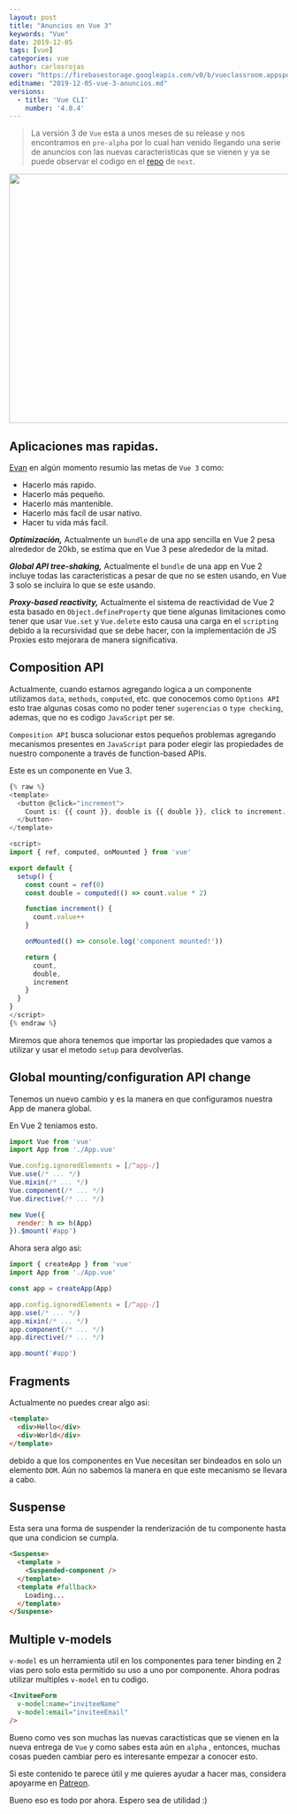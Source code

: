 ```yaml
---
layout: post
title: "Anuncios en Vue 3"
keywords: "Vue"
date: 2019-12-05
tags: [vue]
categories: vue
author: carlosrojas
cover: "https://firebasestorage.googleapis.com/v0/b/vueclassroom.appspot.com/o/2019-12-05-vue-3-anuncios%2Fcover.png?alt=media&token=a505fb90-d2f8-4b68-be6d-f43cc5b6cc2c"
editname: "2019-12-05-vue-3-anuncios.md"
versions:
  - title: 'Vue CLI'
    number: '4.0.4'
---
```


> La versión 3 de `Vue` esta a unos meses de su release y nos encontramos en `pre-alpha` por lo cual han venido llegando una serie de anuncios con las nuevas caracteristicas que se vienen y ya se puede observar el codigo en el [repo](https://github.com/vuejs/vue-next) de `next`.

<!--summary-->

<img width="810" height="450" class="responsive" src="https://firebasestorage.googleapis.com/v0/b/vueclassroom.appspot.com/o/2019-12-05-vue-3-anuncios%2Fcover.png?alt=media&token=a505fb90-d2f8-4b68-be6d-f43cc5b6cc2c">



## Aplicaciones mas rapidas.

[Evan](https://mobile.twitter.com/youyuxi) en algún momento resumio las metas de `Vue 3` como:

- Hacerlo más rapido.
- Hacerlo más pequeño.
- Hacerlo más mantenible.
- Hacerlo más facíl de usar nativo.
- Hacer tu vida más facíl.

***Optimización,*** Actualmente un `bundle` de una app sencilla en Vue 2 pesa alrededor de 20kb, se estima que en Vue 3 pese alrededor de la mitad.

***Global API tree-shaking,*** Actualmente el `bundle` de una app en Vue 2 incluye todas las caracteristicas a pesar de que no se esten usando, en Vue 3 solo se incluira lo que se este usando.

***Proxy-based reactivity,*** Actualmente el sistema de reactividad de Vue 2 esta basado en `Object.defineProperty` que tiene algunas limitaciones como tener que usar `Vue.set` y `Vue.delete` esto causa una carga en el `scripting` debido a la recursividad que se debe hacer, con la implementación de JS Proxies esto mejorara de manera significativa.

## Composition API

Actualmente, cuando estamos agregando logica a un componente utilizamos `data`, `methods`, `computed`, etc. que conocemos como `Options API` esto trae algunas cosas como no poder tener `sugerencias` o `type checking`, ademas, que no es codigo `JavaScript` per se.

`Composition API` busca solucionar estos pequeños problemas agregando mecanismos presentes en `JavaScript` para poder elegir las propiedades de nuestro componente a través de function-based APIs.

Este es un componente en Vue 3.

```js
{% raw %}
<template>
  <button @click="increment">
    Count is: {{ count }}, double is {{ double }}, click to increment.
  </button>
</template>

<script>
import { ref, computed, onMounted } from 'vue'

export default {
  setup() {
    const count = ref(0)
    const double = computed(() => count.value * 2)

    function increment() {
      count.value++
    }

    onMounted(() => console.log('component mounted!'))

    return {
      count,
      double,
      increment
    }
  }
}
</script>
{% endraw %}
```

Miremos que ahora tenemos que importar las propiedades que vamos a utilizar y usar el metodo `setup` para devolverlas.



## Global mounting/configuration API change

Tenemos un nuevo cambio y es la manera en que configuramos nuestra App de manera global.

En Vue 2 teniamos esto.

```js
import Vue from 'vue'
import App from './App.vue'

Vue.config.ignoredElements = [/^app-/]
Vue.use(/* ... */)
Vue.mixin(/* ... */)
Vue.component(/* ... */)
Vue.directive(/* ... */)

new Vue({
  render: h => h(App)
}).$mount('#app')
```

Ahora sera algo asi:

```js
import { createApp } from 'vue'
import App from './App.vue'

const app = createApp(App)

app.config.ignoredElements = [/^app-/]
app.use(/* ... */)
app.mixin(/* ... */)
app.component(/* ... */)
app.directive(/* ... */)

app.mount('#app')
```

## Fragments

Actualmente no puedes crear algo asi:

```html
<template>
  <div>Hello</div>
  <div>World</div>
</template>
```

debido a que los componentes en Vue necesitan ser bindeados en solo un elemento `DOM`. Aún no sabemos la manera en que este mecanismo se llevara a cabo.

## Suspense

Esta sera una forma de suspender la renderización de tu componente hasta que una condicion se cumpla.

```html
<Suspense>
  <template >
    <Suspended-component />
  </template>
  <template #fallback>
    Loading...
  </template>
</Suspense>
```

## Multiple v-models

`v-model` es un herramienta util en los componentes para tener binding en 2 vias pero solo esta permitido su uso a uno por componente. Ahora podras utilizar multiples `v-model` en tu codigo.

```html
<InviteeForm
  v-model:name="inviteeName"
  v-model:email="inviteeEmail"
/>
```

Bueno como ves son muchas las nuevas caractisticas que se vienen en la nueva entrega de `Vue` y como sabes esta aún en `alpha` , entonces, muchas cosas pueden cambiar pero es interesante empezar a conocer esto.

Si este contenido te parece útil y me quieres ayudar a hacer mas, considera apoyarme en [Patreon](https://www.patreon.com/carlosrojas_o).

Bueno eso es todo por ahora. Espero sea de utilidad :)